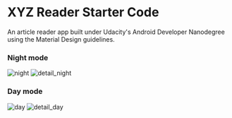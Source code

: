 # XYZ Reader Starter Code

An article reader app built under Udacity's Android Developer Nanodegree using the Material Design guidelines.

### Night mode

![night](https://user-images.githubusercontent.com/5392993/53111706-9e935180-3563-11e9-858d-053c05d42d54.png)  ![detail_night](https://user-images.githubusercontent.com/5392993/53111705-9e935180-3563-11e9-9ca5-6f44e8e59662.png)

### Day mode

![day](https://user-images.githubusercontent.com/5392993/53111703-9dfabb00-3563-11e9-8ec8-3ce17d9703b9.png)  ![detail_day](https://user-images.githubusercontent.com/5392993/53111704-9dfabb00-3563-11e9-96fd-dc14c9ac1c36.png)
